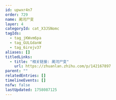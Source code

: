 ```yaml
---
id: upwxr4n7
order: 729
name: 蔺河尸变
layer: 4
categoryId: cat_X3JSNomc
tagIds:
  - tag_jKWvm6pa
  - tag_GULGdanW
  - tag_6irejv37
aliases: []
titledLinks:
  - title: "相关链接: 蔺河尸变"
    url: https://zhuanlan.zhihu.com/p/142167897
parent: ""
relatedEntries: []
timelineEvents: []
nsfw: false
lastUpdated: 1758087125
---
```


